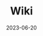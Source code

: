 ---
title: Wiki
description: Project 2/16
date: 2023-06-20
url: https://github.com/marcusjhang/wiki
---